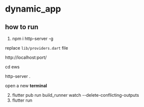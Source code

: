 # dynamic_app

## how to run

1. npm i http-server -g

replace `lib/providers.dart` file

http://localhost:port/

cd ews

http-server .

open a new **terminal**

2. flutter pub run build_runner watch --delete-conflicting-outputs
3. flutter run
